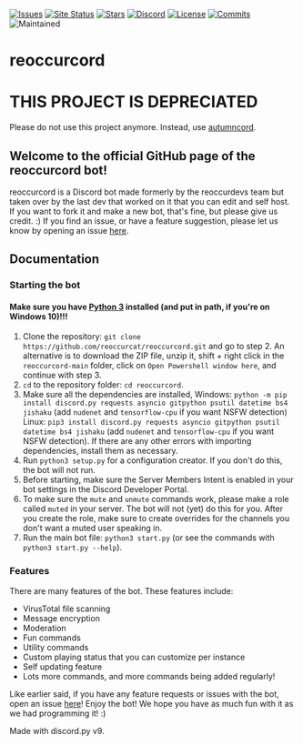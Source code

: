 [![Issues](https://img.shields.io/github/issues/reoccurdevs/reoccurcord.svg?colorB=5e03fc)](https://github.com/reoccurcat/reoccurcord/issues)
[![Site Status](https://img.shields.io/website?down_color=lightgrey&down_message=offline&up_color=purple&up_message=online&url=https%3A%2F%2Frc.reoccur.tech)](https://rc.reoccur.tech)
[![Stars](https://img.shields.io/github/stars/reoccurdevs/reoccurcord?style=social)](https://github.com/reoccurcat/reoccurcord/stargazers)
[![Discord](https://img.shields.io/discord/867833814415179796)](https://discord.gg/xev3FrVJZG)
[![License](https://img.shields.io/github/license/reoccurdevs/reoccurcord)](https://github.com/reoccurdevs/reoccurcord/blob/main/LICENSE)
[![Commits](https://img.shields.io/github/commit-activity/m/reoccurdevs/reoccurcord)](https://github.com/reoccurdevs/reoccurcord/commits/main)
![Maintained](https://img.shields.io/maintenance/no/2021)

# reoccurcord 

# THIS PROJECT IS DEPRECIATED
Please do not use this project anymore. Instead, use [autumncord](https://github.com/reoccurdevs/autumncord).

## Welcome to the official GitHub page of the reoccurcord bot!
reoccurcord is a Discord bot made formerly by the reoccurdevs team but taken over by the last dev that worked on it that you can edit and self host. If you want to fork it and make a new bot, that's fine, but please give us credit. :)
If you find an issue, or have a feature suggestion, please let us know by opening an issue [here](https://github.com/reoccurdevs/reoccurcord/issues).

## Documentation

### Starting the bot
#### Make sure you have [Python 3](https://www.python.org/downloads/) installed (and put in path, if you're on Windows 10)!!!
1. Clone the repository: `git clone https://github.com/reoccurcat/reoccurcord.git` and go to step 2. An alternative is to download the ZIP file, unzip it, shift + right click in the `reoccurcord-main` folder, click on `Open Powershell window here`, and continue with step 3.
2. `cd` to the repository folder: `cd reoccurcord`.
3. Make sure all the dependencies are installed, Windows: `python -m pip install discord.py requests asyncio gitpython psutil datetime bs4 jishaku` (add `nudenet` and `tensorflow-cpu` if you want NSFW detection) Linux: `pip3 install discord.py requests asyncio gitpython psutil datetime bs4 jishaku` (add `nudenet` and `tensorflow-cpu` if you want NSFW detection). If there are any other errors with importing dependencies, install them as necessary.
4. Run `python3 setup.py` for a configuration creator. If you don't do this, the bot will not run.
5. Before starting, make sure the Server Members Intent is enabled in your bot settings in the Discord Developer Portal.
6. To make sure the `mute` and `unmute` commands work, please make a role called `muted` in your server. The bot will not (yet) do this for you. After you create the role, make sure to create overrides for the channels you don't want a muted user speaking in.
7. Run the main bot file: `python3 start.py` (or see the commands with `python3 start.py --help`).

### Features

There are many features of the bot. These features include:

- VirusTotal file scanning
- Message encryption
- Moderation
- Fun commands
- Utility commands
- Custom playing status that you can customize per instance
- Self updating feature
- Lots more commands, and more commands being added regularly!

Like earlier said, if you have any feature requests or issues with the bot, open an issue [here](https://github.com/reoccurdevs/reoccurcord/issues)!
Enjoy the bot! We hope you have as much fun with it as we had programming it! :)

Made with discord.py v9.
